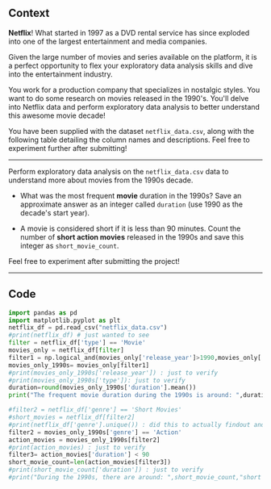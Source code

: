 ## Context
**Netflix**! What started in 1997 as a DVD rental service has since exploded into one of the largest entertainment and media companies.

Given the large number of movies and series available on the platform, it is a perfect opportunity to flex your exploratory data analysis skills and dive into the entertainment industry.

You work for a production company that specializes in nostalgic styles. You want to do some research on movies released in the 1990's. You'll delve into Netflix data and perform exploratory data analysis to better understand this awesome movie decade!

You have been supplied with the dataset `netflix_data.csv`, along with the following table detailing the column names and descriptions. Feel free to experiment further after submitting!
***
Perform exploratory data analysis on the `netflix_data.csv` data to understand more about movies from the 1990s decade.

- What was the most frequent **movie** duration in the 1990s? Save an approximate answer as an integer called `duration` (use 1990 as the decade's start year).
    
- A movie is considered short if it is less than 90 minutes. Count the number of **short action movies** released in the 1990s and save this integer as `short_movie_count`.
    

Feel free to experiment after submitting the project!
***

## Code 
```python
import pandas as pd
import matplotlib.pyplot as plt
netflix_df = pd.read_csv("netflix_data.csv")
#print(netflix_df) # just wanted to see 
filter = netflix_df['type'] == 'Movie'
movies_only = netflix_df[filter]
filter1 = np.logical_and(movies_only['release_year']>1990,movies_only['release_year']<1999)
movies_only_1990s= movies_only[filter1]
#print(movies_only_1990s['release_year']) : just to verify
#print(movies_only_1990s['type']): just to verify
duration=round(movies_only_1990s['duration'].mean())
print("The frequent movie duration during the 1990s is around: ",duration,"mins")

#filter2 = netflix_df['genre'] == 'Short Movies'
#short_movies = netflix_df[filter2]
#print(netflix_df['genre'].unique()) : did this to actually findout and understand that there is no short movie genre and i need to create it 
filter2 = movies_only_1990s['genre'] == 'Action'
action_movies = movies_only_1990s[filter2]
#print(action_movies) : just to verify
filter3= action_movies['duration'] < 90
short_movie_count=len(action_movies[filter3])
#print(short_movie_count['duration']) : just to verify
#print("During the 1990s, there are around: ",short_movie_count,"short action movies")
```